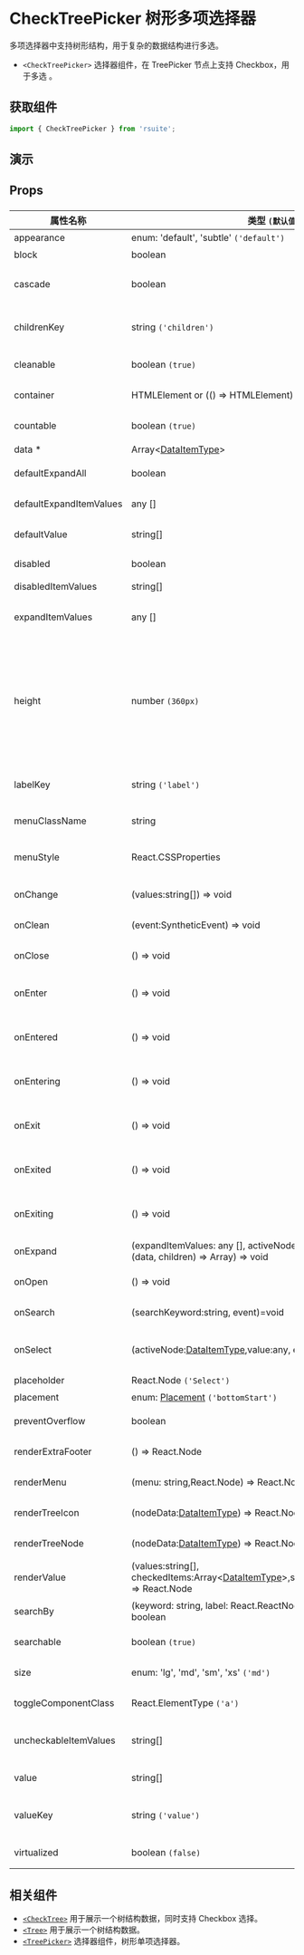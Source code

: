 # CheckTreePicker 树形多项选择器

多项选择器中支持树形结构，用于复杂的数据结构进行多选。

- `<CheckTreePicker>` 选择器组件，在 TreePicker 节点上支持 Checkbox，用于多选 。

## 获取组件

```js
import { CheckTreePicker } from 'rsuite';
```

## 演示

<!--{demo}-->

## Props

### <CheckTreePicker>

| 属性名称                | 类型 `(默认值)`                                                                                              | 描述                                                                            |
| ----------------------- | ------------------------------------------------------------------------------------------------------------ | ------------------------------------------------------------------------------- |
| appearance              | enum: 'default', 'subtle' `('default')`                                                                      | 设置外观                                                                        |
| block                   | boolean                                                                                                      | 堵塞整行                                                                        |
| cascade                 | boolean                                                                                                      | checktree 是否级联选择                                                          |
| childrenKey             | string `('children')`                                                                                        | tree 数据结构 children 属性名称                                                 |
| cleanable               | boolean `(true)`                                                                                             | 是否可以清除                                                                    |
| container               | HTMLElement or (() => HTMLElement)                                                                           | 设置渲染的容器                                                                  |
| countable               | boolean `(true)`                                                                                             | 是否显示已选项的计数                                                            |
| data \*                 | Array&lt;[DataItemType](#types)&gt;                                                                          | tree 数据                                                                       |
| defaultExpandAll        | boolean                                                                                                      | 默认展开所有节点                                                                |
| defaultExpandItemValues | any []                                                                                                       | 设置默认展开节点的值                                                            |
| defaultValue            | string[]                                                                                                     | 默认选中的值                                                                    |
| disabled                | boolean                                                                                                      | 是否禁用 Picker                                                                 |
| disabledItemValues      | string[]                                                                                                     | 禁用选项                                                                        |
| expandItemValues        | any []                                                                                                       | 设置展开节点的值（受控）                                                        |
| height                  | number `(360px)`                                                                                             | menu 的高度。当设置了 virtualized 为 true 时， 可以通过 height 控制 menu 的高度 |
| labelKey                | string `('label')`                                                                                           | tree 数据结构 label 属性名称                                                    |
| menuClassName           | string                                                                                                       | 选项菜单的 className                                                            |
| menuStyle               | React.CSSProperties                                                                                          | 应用于菜单 DOM 节点的 style                                                     |
| onChange                | (values:string[]) => void                                                                                    | 数据改变的回调函数                                                              |
| onClean                 | (event:SyntheticEvent) => void                                                                               | 值清理时触发回调                                                                |
| onClose                 | () => void                                                                                                   | 关闭的回调函数                                                                  |
| onEnter                 | () => void                                                                                                   | 显示前动画过渡的回调函数                                                        |
| onEntered               | () => void                                                                                                   | 显示后动画过渡的回调函数                                                        |
| onEntering              | () => void                                                                                                   | 显示中动画过渡的回调函数                                                        |
| onExit                  | () => void                                                                                                   | 退出前动画过渡的回调函数                                                        |
| onExited                | () => void                                                                                                   | 退出后动画过渡的回调函数                                                        |
| onExiting               | () => void                                                                                                   | 退出中动画过渡的回调函数                                                        |
| onExpand                | (expandItemValues: any [], activeNode:[DataItemType](#types), concat:(data, children) => Array) => void      | 树节点展示时的回调                                                              |
| onOpen                  | () => void                                                                                                   | 展开的回调函数                                                                  |
| onSearch                | (searchKeyword:string, event)=void                                                                           | 搜索回调函数                                                                    |
| onSelect                | (activeNode:[DataItemType](#types),value:any, event) => void                                                 | 选择树节点后的回调函数                                                          |
| placeholder             | React.Node `('Select')`                                                                                      | 占位符                                                                          |
| placement               | enum: [Placement](#types) `('bottomStart')`                                                                  | 打开位置                                                                        |
| preventOverflow         | boolean                                                                                                      | 防止浮动元素溢出                                                                |
| renderExtraFooter       | () => React.Node                                                                                             | 自定义页脚内容                                                                  |
| renderMenu              | (menu: string,React.Node) => React.Node                                                                      | 自定义渲染菜单                                                                  |
| renderTreeIcon          | (nodeData:[DataItemType](#types)) => React.Node                                                              | 自定义渲染 图标                                                                 |
| renderTreeNode          | (nodeData:[DataItemType](#types)) => React.Node                                                              | 自定义渲染 tree 节点                                                            |
| renderValue             | (values:string[], checkedItems:Array&lt;[DataItemType](#types)&gt;,selectedElement:React.Node) => React.Node | 自定义渲染 placeholder                                                          |
| searchBy                | (keyword: string, label: React.ReactNode, item: ItemDataType) => boolean                                     | 自定义搜索规则                                                                  |
| searchable              | boolean `(true)`                                                                                             | 是否显示搜索框                                                                  |
| size                    | enum: 'lg', 'md', 'sm', 'xs' `('md')`                                                                        | 设置组件尺寸                                                                    |
| toggleComponentClass    | React.ElementType `('a')`                                                                                    | 为组件自定义元素类型                                                            |
| uncheckableItemValues   | string[]                                                                                                     | 设置不显示复选框的选项值                                                        |
| value                   | string[]                                                                                                     | 当前选中的值                                                                    |
| valueKey                | string `('value')`                                                                                           | tree 数据结构 value 属性名称                                                    |
| virtualized             | boolean `(false)`                                                                                            | 是否开启虚拟列表                                                                |

## 相关组件

- [`<CheckTree>`](./check-tree) 用于展示一个树结构数据，同时支持 Checkbox 选择。
- [`<Tree>`](./tree) 用于展示一个树结构数据。
- [`<TreePicker>`](./tree-picker) 选择器组件，树形单项选择器。
